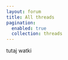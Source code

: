 ```yaml
---
layout: forum
title: All threads
pagination: 
  enabled: true
  collection: threads
---
```


tutaj watki